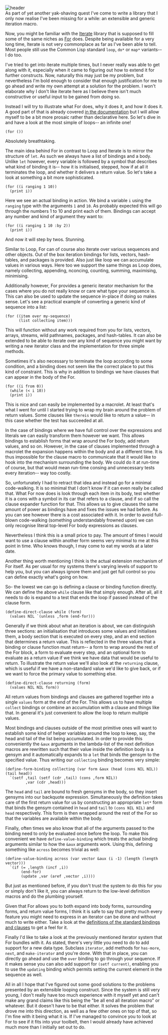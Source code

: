 ![header](https://filebox.tymoon.eu/file/TVRBNU5RPT0=)  
As part of yet another yak-shaving quest I've come to write a library that I only now realise I've been missing for a while: an extensible and generic iteration macro.

Now, you might be familiar with the [Iterate](https://common-lisp.net/project/iterate/) library that is supposed to fill some of the same niches as [For](https://shinmera.github.io/for) does. Despite being available for a very long time, Iterate is not very commonplace as far as I've been able to tell. Most people still use the Common Lisp standard `loop`, `do*` or `map*` variants-- I do too.

I've tried to get into iterate multiple times, but I never really was able to get along with it, especially when it came to figuring out how to extend it for further constructs. Now, naturally this may just be my problem, but nevertheless I'm bold enough to consider that enough justification for me to go ahead and write my own attempt at a solution for the problem. I won't elaborate why I don't like iterate here as I believe there isn't much constructive or useful input to be gained from doing so.

Instead I will try to illustrate what For does, why it does it, and how it does it. A good part of that is already covered [in the documentation](https://shinmera.github.io/for) but I will allow myself to be a bit more prosaic rather than declarative here. So let's dive in and have a look at the most simple of loops-- an infinite one!

```common-lisp
(for ())
```

Absolutely breathtaking.

The main idea behind For in contrast to Loop and Iterate is to mirror the structure of `let`. As such we always have a list of bindings and a body. Unlike `let` however, every variable is followed by a symbol that describes what kind of binding it is-- how it is initialised, stepped, how if at all it terminates the loop, and whether it delivers a return value. So let's take a look at something a bit more sophisticated.

```common-lisp
(for ((i ranging 1 10))
  (print i))
```

Here we see an actual binding in action. We bind a variable `i` using the `ranging` type with the arguments `1` and `10`. As probably expected this will go through the numbers 1 to 10 and print each of them. Bindings can accept any number and kind of argument they want to:

```common-lisp
(for ((i ranging 1 10 :by 2))
  (print i))
```

And now it will step by twos. Stunning.

Similar to Loop, For can of course also iterate over various sequences and other objects. Out of the box iteration bindings for lists, vectors, hash-tables, and packages is provided. Also just like loop we can accumulate values in various ways. Here too we support the same things as Loop does, namely collecting, appending, nconcing, counting, summing, maximising, minimising.

Additionally however, For provides a generic iterator mechanism for the cases where you do not really know or care what type your sequence is. This can also be used to update the sequence in-place if doing so makes sense. Let's see a practical example of converting a generic kind of sequence into a list:

```common-lisp
(for ((item over my-sequence)
      (list collecting item)))
```

This will function without any work required from you for lists, vectors, arrays, streams, wild pathnames, packages, and hash-tables. It can also be extended to be able to iterate over any kind of sequence you might want by writing a new iterator class and the implementation for three simple methods.

Sometimes it's also necessary to terminate the loop according to some condition, and a binding does not seem like the correct place to put this kind of constraint. This is why in addition to bindings we have clauses that can appear in the body of the For.

```common-lisp
(for ((i from 0))
  (while (< i 10))
  (print i))
```

This is nice and can easily be implemented by a macrolet. At least that's what I went for until I started trying to wrap my brain around the problem of return values. Some clauses like `thereis` would like to return a value-- in this case whether the test has succeeded at all.

In the case of bindings where we have full control over the expressions and literals we can easily transform them however we want. This allows bindings to establish forms that wrap around the For body, add return values, and so on. However, in the case of clauses implemented through a macrolet the expansion happens within the body and at a different time. It is thus impossible for the clause macro to communicate that it would like to hook into the mechanism surrounding the body. We could do it at run-time of course, but that would mean run-time consing and unnecessary tests every iteration-- way too costly.

So, unfortunately I had to retract that idea and instead go for a minimal code-walking. It is so minimal that I don't know if it can even really be called that. What For now does is look through each item in its body, test whether it is a cons with a symbol in its car that refers to a clause, and if so call the clause expander function for that. This allows us to give clauses the same amount of power as bindings have and fixes the issues we had before. As you can see however there is a cost associated with it. In order to avoid full-blown code-walking (something understandably frowned upon) we can only recognise literal top-level For body expressions as clauses.

Nevertheless I think this is a small price to pay. The amount of times I would want to use a clause within another form seems very minimal to me at this point in time. Who knows though, I may come to eat my words at a later date.

Another thing worth mentioning I think is the actual extension mechanism of For itself. As per usual for my systems there's varying levels of support to help you, but you can always ignore them and just get full control so you can define exactly what's going on how.

So- the lowest we can go is defining a clause or binding function directly. We can define the above `while` clause like that simply enough. After all, all it needs to do is expand to a test that ends the loop if passed instead of the clause form.

```common-lisp
(define-direct-clause while (form)
  (values NIL `(unless ,form (end-for)))
```

Generally if we think about what an iteration is about, we can distinguish three sections: an initialisation that introduces some values and initialises them, a body section that is executed on every step, and an end section that determines a return value. This is reflected in the three values that a binding or clause function must return-- a form to wrap around the rest of the For block, a form to evaluate every step, and an optional form to evaluate as a return value if we think we have data that would be useful to return. To illustrate the return value we'll also look at the `returning` clause, which is useful if we have a non-standard value we'd like to give back, or if we want to force the primary value to something else.

```common-lisp
(define-direct-clause returning (form)
  (values NIL NIL form))
```

All return values from bindings and clauses are gathered together into a single `values` form at the end of the For. This allows us to have multiple `collect` bindings or combine an accumulation with a clause and things like that. In general it's just convenient to allow the loop to return multiple values.

Most bindings and clauses outside of the most primitive ones will want to establish some kind of helper variables around the loop to keep, say, the head and tail of the list being accumulated. In order to provide this conveniently the `&aux` arguments in the lambda-list of the next definition macros are rewritten such that their value inside the definition body is a gensym and it automatically expands to a `let` that binds the gensym to the specified value. Thus writing our `collecting` binding becomes very simple:

```common-lisp
(define-form-binding collecting (var form &aux (head (cons NIL NIL)) (tail head))
  `(setf ,tail (setf (cdr ,tail) (cons ,form NIL))
         ,var (cdr ,head)))
```

The `head` and `tail` are bound to fresh gensyms in the body, so they insert gensyms into our backquote expression. Simultaneously the definition takes care of the first return value for us by constructing an appropriate `let*` form that binds the gensym contained in `head` and `tail` to `(cons NIL NIL)` and `head` respectively. This form is then wrapped around the rest of the For so that the variables are available within the body.

Finally, often times we also know that all of the arguments passed to the binding need to only be evaluated once before the loop. To make this convenient we have `define-value-binding` which treats the actual binding arguments similar to how the `&aux` arguments work. Using this, defining something like `across` becomes trivial as well:

```common-lisp
(define-value-binding across (var vector &aux (i -1) (length (length vector)))
  `(if (= ,length (incf ,i))
       (end-for)
       (update ,var (aref ,vector ,i))))
```

But just as mentioned before, if you don't trust the system to do this for you or simply don't like it, you can always return to the low-level definition macros and do the plumbing yourself.

Given that For allows you to both expand into body forms, surrounding forms, and return value forms, I think it is safe to say that pretty much every feature you might need to express in an iterator can be done and without much to write either. Take a look at the [definitions of the standard bindings and clauses](https://github.com/Shinmera/for/blob/master/standard.lisp) to get a feel for it.

Finally I'd like to take a look at the previously mentioned iterator system that For bundles with it. As stated, there's very little you need to do to add support for a new data type. Subclass `iterator`, add methods for `has-more`, `next`, and `make-iterator` and you're done. With that in place, you can directly go ahead and use the `over` binding to go through your sequence. If it makes sense you can also add support for `(setf current)`, enabling you to use the `updating` binding which permits setting the current element in the sequence as well.

All in all I hope that I've figured out some good solutions to the problems presented by an extensible looping construct. Since the system is still very young, I don't really have too much experience with it myself yet and can't make any grand claims like this being the "be all end all iteration macro" or whatever. But it doesn't have to be that either. It solves the problem that drove me into this direction, as well as a few other ones on top of that, so I'm fine with it being what it is. If I've managed to convince you to look at For to see if it fits into your toolbelt, then I would already have achieved much more than I initially set out to do.
